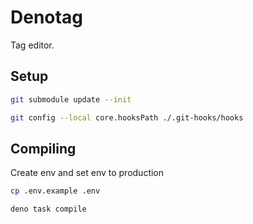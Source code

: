 # Denotag

Tag editor.

## Setup

```sh
git submodule update --init
```

```sh
git config --local core.hooksPath ./.git-hooks/hooks
```

## Compiling

Create env and set env to production

```sh
cp .env.example .env
```

```sh
deno task compile
```
